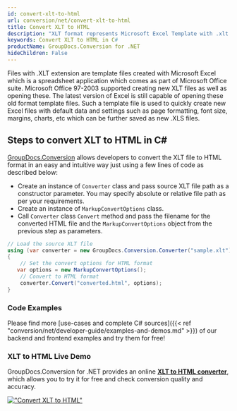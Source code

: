 ```yaml
---
id: convert-xlt-to-html
url: conversion/net/convert-xlt-to-html
title: Convert XLT to HTML
description: "XLT format represents Microsoft Excel Template with .xlt extension. Learn how to convert XLT to HTML file programmatically in C# language using GroupDocs.Conversion for .NET library."
keywords: Convert XLT to HTML in C#
productName: GroupDocs.Conversion for .NET
hideChildren: False
---
```


Files with .XLT extension are template files created with Microsoft Excel which is a spreadsheet application which comes as part of Microsoft Office suite. Microsoft Office 97-2003 supported creating new XLT files as well as opening these. The latest version of Excel is still capable of opening these old format template files. Such a template file is used to quickly create new Excel files with default data and settings such as page formatting, font size, margins, charts, etc which can be further saved as new .XLS files.

## Steps to convert XLT to HTML in C#

[GroupDocs.Conversion](https://products.groupdocs.com/conversion/net) allows developers to convert the XLT file to HTML format in an easy and intuitive way just using a few lines of code as described below:

* Create an instance of `Converter` class and pass source XLT file path as a constructor parameter. You may specify absolute or relative file path as per your requirements. 
* Create an instance of `MarkupConvertOptions` class.
* Call `Converter` class `Convert` method and pass the filename for the converted HTML file and the `MarkupConvertOptions` object from the previous step as parameters.

```csharp
// Load the source XLT file
using (var converter = new GroupDocs.Conversion.Converter("sample.xlt"))
{
    // Set the convert options for HTML format
   var options = new MarkupConvertOptions();
    // Convert to HTML format
    converter.Convert("converted.html", options);
}
```

### Code Examples

Please find more [use-cases and complete C# sources]({{< ref "conversion/net/developer-guide/examples-and-demos.md" >}}) of our backend and frontend examples and try them for free!

### XLT to HTML Live Demo

GroupDocs.Conversion for .NET provides an online [**XLT to HTML converter**](https://products.groupdocs.app/conversion/xlt-to-html), which allows you to try it for free and check conversion quality and accuracy.

[!["Convert XLT to HTML"](conversion/net/images/convert-to-html/convert-xlt-to-html.png)](https://products.groupdocs.app/conversion/xlt-to-html)